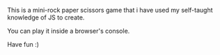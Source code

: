 This is a mini-rock paper scissors game that i have used my self-taught knowledge of JS to create.

You can play it inside a browser's console.

Have fun :)